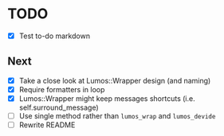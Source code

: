 # TODO
- [x] Test to-do markdown

## Next
- [x] Take a close look at Lumos::Wrapper design (and naming)
- [x] Require formatters in loop
- [x] Lumos::Wrapper might keep messages shortcuts (i.e. self.surround_message)
- [ ] Use single method rather than `lumos_wrap` and `lumos_devide`
- [ ] Rewrite README
